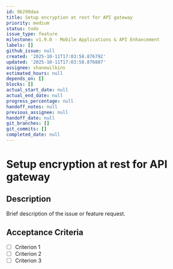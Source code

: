 ```yaml
---
id: 9b299daa
title: Setup encryption at rest for API gateway
priority: medium
status: todo
issue_type: feature
milestone: v1.9.0 - Mobile Applications & API Enhancement
labels: []
github_issue: null
created: '2025-10-11T17:03:58.876792'
updated: '2025-10-11T17:03:58.876807'
assignee: shanewilkins
estimated_hours: null
depends_on: []
blocks: []
actual_start_date: null
actual_end_date: null
progress_percentage: null
handoff_notes: null
previous_assignee: null
handoff_date: null
git_branches: []
git_commits: []
completed_date: null
---
```


# Setup encryption at rest for API gateway

## Description

Brief description of the issue or feature request.

## Acceptance Criteria

- [ ] Criterion 1
- [ ] Criterion 2
- [ ] Criterion 3